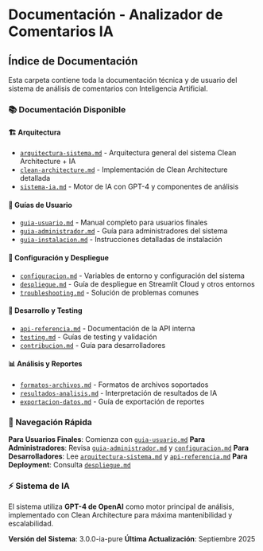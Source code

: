 # Documentación - Analizador de Comentarios IA

## Índice de Documentación

Esta carpeta contiene toda la documentación técnica y de usuario del sistema de análisis de comentarios con Inteligencia Artificial.

### 📚 Documentación Disponible

#### 🏗️ Arquitectura
- [`arquitectura-sistema.md`](arquitectura-sistema.md) - Arquitectura general del sistema Clean Architecture + IA
- [`clean-architecture.md`](clean-architecture.md) - Implementación de Clean Architecture detallada
- [`sistema-ia.md`](sistema-ia.md) - Motor de IA con GPT-4 y componentes de análisis

#### 📖 Guías de Usuario
- [`guia-usuario.md`](guia-usuario.md) - Manual completo para usuarios finales
- [`guia-administrador.md`](guia-administrador.md) - Guía para administradores del sistema
- [`guia-instalacion.md`](guia-instalacion.md) - Instrucciones detalladas de instalación

#### 🔧 Configuración y Despliegue
- [`configuracion.md`](configuracion.md) - Variables de entorno y configuración del sistema
- [`despliegue.md`](despliegue.md) - Guía de despliegue en Streamlit Cloud y otros entornos
- [`troubleshooting.md`](troubleshooting.md) - Solución de problemas comunes

#### 🧪 Desarrollo y Testing
- [`api-referencia.md`](api-referencia.md) - Documentación de la API interna
- [`testing.md`](testing.md) - Guías de testing y validación
- [`contribucion.md`](contribucion.md) - Guía para desarrolladores

#### 📊 Análisis y Reportes
- [`formatos-archivos.md`](formatos-archivos.md) - Formatos de archivos soportados
- [`resultados-analisis.md`](resultados-analisis.md) - Interpretación de resultados de IA
- [`exportacion-datos.md`](exportacion-datos.md) - Guía de exportación de reportes

### 🎯 Navegación Rápida

**Para Usuarios Finales**: Comienza con [`guia-usuario.md`](guia-usuario.md)
**Para Administradores**: Revisa [`guia-administrador.md`](guia-administrador.md) y [`configuracion.md`](configuracion.md)
**Para Desarrolladores**: Lee [`arquitectura-sistema.md`](arquitectura-sistema.md) y [`api-referencia.md`](api-referencia.md)
**Para Deployment**: Consulta [`despliegue.md`](despliegue.md)

### ⚡ Sistema de IA

El sistema utiliza **GPT-4 de OpenAI** como motor principal de análisis, implementado con Clean Architecture para máxima mantenibilidad y escalabilidad.

**Versión del Sistema**: 3.0.0-ia-pure
**Última Actualización**: Septiembre 2025